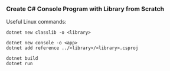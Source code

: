 ### Create C# Console Program with Library from Scratch
Useful Linux commands:
```
dotnet new classlib -o <library>
```
```
dotnet new console -o <app>
dotnet add reference ../<library>/<library>.csproj
```
```
dotnet build
dotnet run
```
